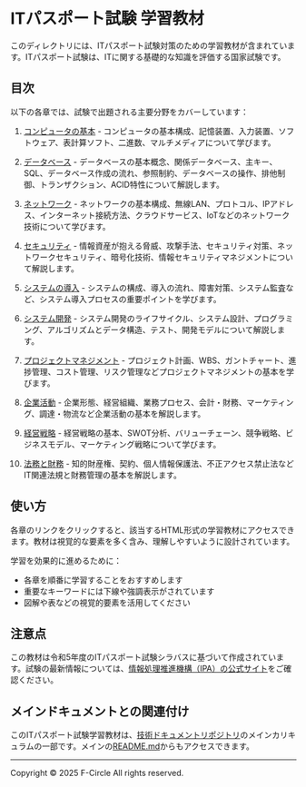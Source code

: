 # ITパスポート試験 学習教材

このディレクトリには、ITパスポート試験対策のための学習教材が含まれています。ITパスポート試験は、ITに関する基礎的な知識を評価する国家試験です。

## 目次

以下の各章では、試験で出題される主要分野をカバーしています：

1. [コンピュータの基本](https://fcircle-biz.github.io/tech_docs/cheatsheet1/itpass/it-pass_1.html) - コンピュータの基本構成、記憶装置、入力装置、ソフトウェア、表計算ソフト、二進数、マルチメディアについて学びます。

2. [データベース](https://fcircle-biz.github.io/tech_docs/cheatsheet1/itpass/it-pass_2.html) - データベースの基本概念、関係データベース、主キー、SQL、データベース作成の流れ、参照制約、データベースの操作、排他制御、トランザクション、ACID特性について解説します。

3. [ネットワーク](https://fcircle-biz.github.io/tech_docs/cheatsheet1/itpass/it-pass_3.html) - ネットワークの基本構成、無線LAN、プロトコル、IPアドレス、インターネット接続方法、クラウドサービス、IoTなどのネットワーク技術について学びます。

4. [セキュリティ](https://fcircle-biz.github.io/tech_docs/cheatsheet1/itpass/it-pass_4.html) - 情報資産が抱える脅威、攻撃手法、セキュリティ対策、ネットワークセキュリティ、暗号化技術、情報セキュリティマネジメントについて解説します。

5. [システムの導入](https://fcircle-biz.github.io/tech_docs/cheatsheet1/itpass/it-pass_5.html) - システムの構成、導入の流れ、障害対策、システム監査など、システム導入プロセスの重要ポイントを学びます。

6. [システム開発](https://fcircle-biz.github.io/tech_docs/cheatsheet1/itpass/it-pass_6.html) - システム開発のライフサイクル、システム設計、プログラミング、アルゴリズムとデータ構造、テスト、開発モデルについて解説します。

7. [プロジェクトマネジメント](https://fcircle-biz.github.io/tech_docs/cheatsheet1/itpass/it-pass_7.html) - プロジェクト計画、WBS、ガントチャート、進捗管理、コスト管理、リスク管理などプロジェクトマネジメントの基本を学びます。

8. [企業活動](https://fcircle-biz.github.io/tech_docs/cheatsheet1/itpass/it-pass_8.html) - 企業形態、経営組織、業務プロセス、会計・財務、マーケティング、調達・物流など企業活動の基本を解説します。

9. [経営戦略](https://fcircle-biz.github.io/tech_docs/cheatsheet1/itpass/it-pass_9.html) - 経営戦略の基本、SWOT分析、バリューチェーン、競争戦略、ビジネスモデル、マーケティング戦略について学びます。

10. [法務と財務](https://fcircle-biz.github.io/tech_docs/cheatsheet1/itpass/it-pass_10.html) - 知的財産権、契約、個人情報保護法、不正アクセス禁止法などIT関連法規と財務管理の基本を解説します。

## 使い方

各章のリンクをクリックすると、該当するHTML形式の学習教材にアクセスできます。教材は視覚的な要素を多く含み、理解しやすいように設計されています。

学習を効果的に進めるために：
- 各章を順番に学習することをおすすめします
- 重要なキーワードには下線や強調表示がされています
- 図解や表などの視覚的要素を活用してください

## 注意点

この教材は令和5年度のITパスポート試験シラバスに基づいて作成されています。試験の最新情報については、[情報処理推進機構（IPA）の公式サイト](https://www.jitec.ipa.go.jp/1_11seido/ip.html)をご確認ください。

## メインドキュメントとの関連付け

このITパスポート試験学習教材は、[技術ドキュメントリポジトリ](https://fcircle-biz.github.io/tech_docs/)のメインカリキュラムの一部です。メインの[README.md](../../../README.md)からもアクセスできます。

---

Copyright © 2025 F-Circle All rights reserved.
